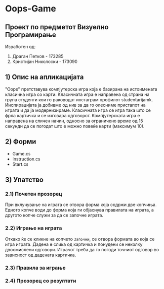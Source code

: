 # Oops-Game

## Проект по предметот Визуелно Програмирање
Изработен од:
1. Драган Петков - 173285
2. Кристијан Николоски - 173090
## 1) Опис на апликацијата
"Oops" претставува компјутерска игра која е базирана на истоимената класична игра со карти. Класичната игра е направена од страна на група студенти кои го раководат инстаграм профилот studentarijamk. Инспирацијата ја добивме од нив за да го олесниме пристапот на играта и да ја модернизираме. Класичната игра се игра така што се фрла картичка и се изговара одговорот. Компјутерската игра е направена на сличен начин, односно за ограничено време од 15 секунди да се погодат што е можно повеќе карти (максимум 10).
## 2) Форми
- Game.cs
- Instruction.cs
- Start.cs
## 3) Упатство
### 2.1) Почетен прозорец
При вклучување на играта се отвора форма која содржи две копчиња. Едното копче води до форма која ги објаснува правилата на играта, а другото копче служи за да се започне играта.
### 2.2) Играње на играта
Откако ќе се кликне на копчето `Започни`, се отвора формата во која се игра играта. Дадена е слика од картичка и понудени се неколку двосмислени одговори. Играчот треба да го погоди точниот одговор во зависност од дадената картичка.
### 2.3) Правила за играње
### 2.4) Прозорец со резултати
